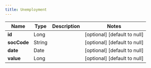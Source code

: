 ```yaml
---
title: Unemployment
---
```



| Name | Type | Description | Notes |
|------------ | ------------- | ------------- | -------------|
| **id** | Long |  | [optional] [default to null] |
| **socCode** | String |  | [optional] [default to null] |
| **date** | Date |  | [optional] [default to null] |
| **value** | Long |  | [optional] [default to null] |

